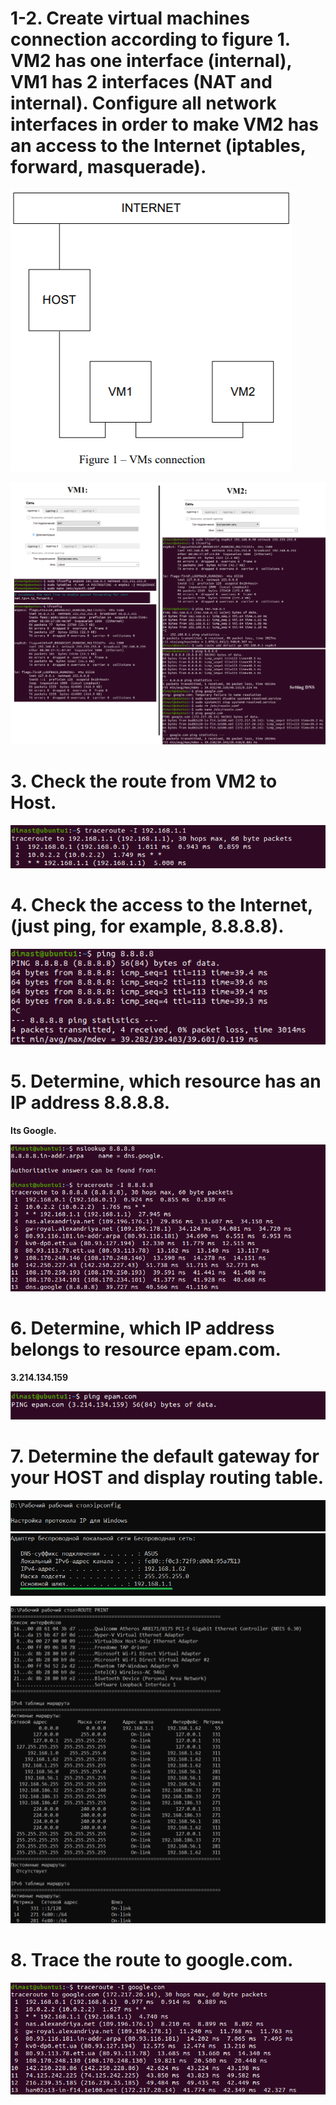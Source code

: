 # 1-2. Create virtual machines connection according to figure 1. VM2 has one interface (internal), VM1 has 2 interfaces (NAT and internal). Configure all network interfaces in order to make VM2 has an access to the Internet (iptables, forward, masquerade).
<p><img src="screenshots/1.png"/></p>
<p><img src="screenshots/000.png"/></p>

# 3. Check the route from VM2 to Host.
<p><img src="screenshots/3.png"/></p>

# 4. Check the access to the Internet, (just ping, for example, 8.8.8.8).
<p><img src="screenshots/4.png"/></p>

# 5. Determine, which resource has an IP address 8.8.8.8.
**Its Google.**
<p><img src="screenshots/5.png"/></p>

# 6. Determine, which IP address belongs to resource epam.com.
**3.214.134.159**
<p><img src="screenshots/6.png"/></p>

# 7. Determine the default gateway for your HOST and display routing table.
<p><img src="screenshots/7.png"/></p>
<p><img src="screenshots/71.png"/></p>

# 8. Trace the route to google.com.
<p><img src="screenshots/8.png"/></p>
